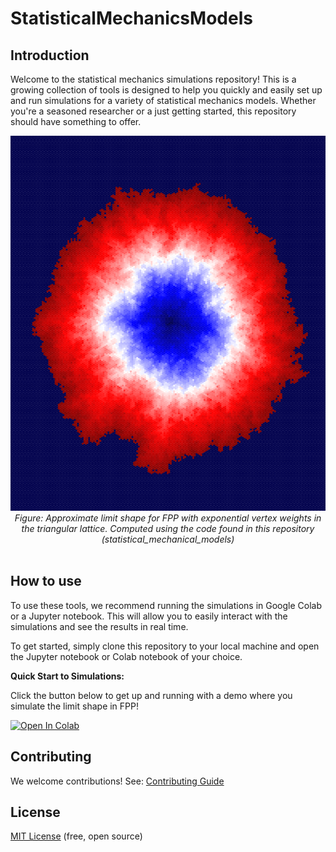 # StatisticalMechanicsModels

## Introduction
Welcome to the statistical mechanics simulations repository! This is a growing collection of tools is designed to help you quickly and easily set up and run simulations for a variety of statistical mechanics models. Whether you're a seasoned researcher or a just getting started, this repository should have something to offer.


<div align="center">
  <img src="/.github/images/LimitShape.png" style="width:600px;height:600px;">
  <br>
  <em>Figure: Approximate limit shape for FPP with exponential vertex weights in the triangular lattice. Computed using the code found in this repository (statistical_mechanical_models) </em>
</div>
<br>


## How to use
To use these tools, we recommend running the simulations in Google Colab or a Jupyter notebook. This will allow you to easily interact with the simulations and see the results in real time.

To get started, simply clone this repository to your local machine and open the Jupyter notebook or Colab notebook of your choice.
 
**Quick Start to Simulations:**

Click the button below to get up and running with a demo where you simulate the limit shape in FPP!

[![Open In Colab](https://colab.research.google.com/assets/colab-badge.svg)](https://colab.research.google.com/github/DavidMichaelH/StatisticalMechanicsModels/blob/master/LimitShapeDemo.ipynb)

## Contributing

We welcome contributions! See: [Contributing Guide](https://github.com/DavidMichaelH/StatisticalMechanicsModels/blob/main/CONTRIBUTING.md)

## License

[MIT License](https://github.com/DavidMichaelH/StatisticalMechanicsModels/blob/main/LICENSE) (free, open source)
 
 